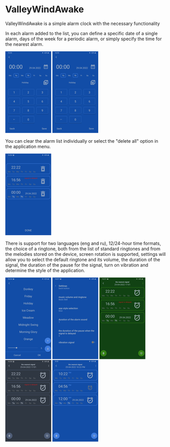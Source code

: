 # ValleyWindAwake

ValleyWindAwake is a simple alarm clock with the necessary functionality

In each alarm added to the list, you can define a specific date of a single alarm, days of the week for a periodic alarm, or simply specify the time for the nearest alarm.

<p align="left">
  <img src="https://github.com/comanch22/ValleyWindAwake/blob/main/Screenshot_20220425-165400_Valley%20wind%20awake.jpg" width="144" height="256">
  <img src="https://github.com/comanch22/ValleyWindAwake/blob/main/Screenshot_20220425-165400_Valley%20wind%20awake.jpg" width="144" height="256">
</p>

You can clear the alarm list individually or select the "delete all" option in the application menu.

<p align="left">
  <img src="https://github.com/comanch22/ValleyWindAwake/blob/main/Screenshot_20220425-165632_Valley%20wind%20awake.jpg" width="144" height="256">
</p>

There is support for two languages (eng and ru), 12/24-hour time formats, the choice of a ringtone, both from the list of standard ringtones and from the melodies stored on the device, screen rotation is supported, settings will allow you to select the default ringtone and its volume, the duration of the signal, the duration of the pause for the signal, turn on vibration and determine the style of the application.

<p align="left">
  <img src="https://github.com/comanch22/ValleyWindAwake/blob/main/Screenshot_20220425-165500_Valley%20wind%20awake.jpg" width="144" height="256">
  <img src="https://github.com/comanch22/ValleyWindAwake/blob/main/Screenshot_20220425-165712_Valley%20wind%20awake.jpg" width="144" height="256">
  <img src="https://github.com/comanch22/ValleyWindAwake/blob/main/Screenshot_20220425-165737_Valley%20wind%20awake.jpg" width="144" height="256">
  <img src="https://github.com/comanch22/ValleyWindAwake/blob/main/Screenshot_20220425-165802_Valley%20wind%20awake.jpg" width="144" height="256">
  <img src="https://github.com/comanch22/ValleyWindAwake/blob/main/Screenshot_20220425-173353_Valley%20wind.jpg" width="144" height="256">
</p>
